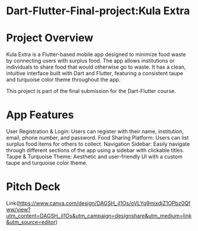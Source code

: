 # Dart-Flutter-Final-project:Kula Extra
# Project Overview
Kula Extra is a Flutter-based mobile app designed to minimize food waste by connecting users with surplus food. The app allows institutions or individuals to share food that would otherwise go to waste. It has a clean, intuitive interface built with Dart and Flutter, featuring a consistent taupe and turquoise color theme throughout the app.

This project is part of the final submission for the Dart-Flutter course.

# App Features
User Registration & Login: Users can register with their name, institution, email, phone number, and password.
Food Sharing Platform: Users can list surplus food items for others to collect.
Navigation Sidebar: Easily navigate through different sections of the app using a sidebar with clickable titles.
Taupe & Turquoise Theme: Aesthetic and user-friendly UI with a custom taupe and turquoise color theme.

# Pitch Deck
Link(https://www.canva.com/design/DAGSH_jI1Os/oVLYq9mixdjZ1OPbz0Qfww/view?utm_content=DAGSH_jI1Os&utm_campaign=designshare&utm_medium=link&utm_source=editor)
